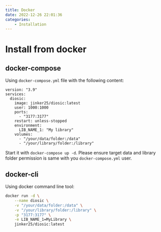 ```yaml
---
title: Docker
date: 2022-12-26 22:01:36
categories:
    - Installation
---
```

# Install from docker
## docker-compose
Using `docker-compose.yml` file with the following content:
```docker
version: "3.9"
services:
  diosic:
    image: jinker25/diosic:latest
    user: 1000:1000
    ports:
      - "3177:3177"
    restart: unless-stopped
    environment:
      LIB_NAME_1: "My library"
    volumes:
      - "/your/data/folder:/data"
      - "/your/library/folder:/library"
```
Start it with `docker-compose up -d`. Please ensure target data and library folder permission is same with you `docker-compose.yml` user.

## docker-cli
Using docker command line tool:
```bash
docker run -d \
    --name diosic \
    -v "/your/data/folder:/data" \
    -v "/your/library/folder:/library" \
    -p "3177:3177" \
    -e LIB_NAME_1=MyLibrary \
    jinker25/diosic:latest
```